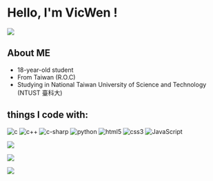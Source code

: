 # Hello, I'm VicWen !

![](https://media.tenor.com/8YoUiU-FyJoAAAAC/%E5%BD%A9%E8%99%B9%E8%B2%93-rainbow.gif)

## About ME

* 18-year-old student
* From Taiwan (R.O.C)
* Studying in National Taiwan University of Science and Technology (NTUST 臺科大)

## things I code with:
 ![c](https://img.shields.io/static/v1?message=C&logo=C&labelColor=5c5c5c&color=1182c3&logoColor=1182c3&label=%20&style=plastic) ![c++](https://img.shields.io/static/v1?message=C%2B%2B&logo=c%2B%2B&labelColor=5c5c5c&color=7FFFD4&logoColor=7FFFD4&label=%20&style=plastic) ![c-sharp](https://img.shields.io/static/v1?message=c-sharp&logo=c-sharp&labelColor=5c5c5c&color=1182c3&logoColor=white&label=%20&style=plastic) ![python](https://img.shields.io/static/v1?message=python&logo=python&labelColor=5c5c5c&color=orange&logoColor=orange&label=%20&style=plastic) ![html5](https://img.shields.io/static/v1?message=html&logo=html5&labelColor=5c5c5c&color=1182c3&logoColor=white&label=%20&style=plastic) ![css3](https://img.shields.io/static/v1?message=css&logo=css3&labelColor=5c5c5c&color=1182c3&logoColor=white&label=%20&style=plastic) ![JavaScript](https://img.shields.io/static/v1?message=JavaScript&logo=JavaScript&labelColor=5c5c5c&color=1182c3&logoColor=white&label=%20&style=plastic)
 

![](https://github-readme-stats.vercel.app/api?username=vicwen0418&show_icons=true&theme=aura)

![](https://github-readme-stats.vercel.app/api/top-langs?username=vicwen0418&show_icons=true&locale=en&layout=compact)

![](https://github-readme-streak-stats.herokuapp.com/?user=vicwen0418&)
